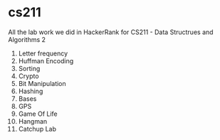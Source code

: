 # cs211
All the lab work we did in HackerRank for CS211 - Data Structrues and Algorithms 2
  1. Letter frequency
  2. Huffman Encoding
  3. Sorting
  4. Crypto
  5. Bit Manipulation
  6. Hashing
  7. Bases
  8. GPS
  9. Game Of Life
  10. Hangman 
  11. Catchup Lab
